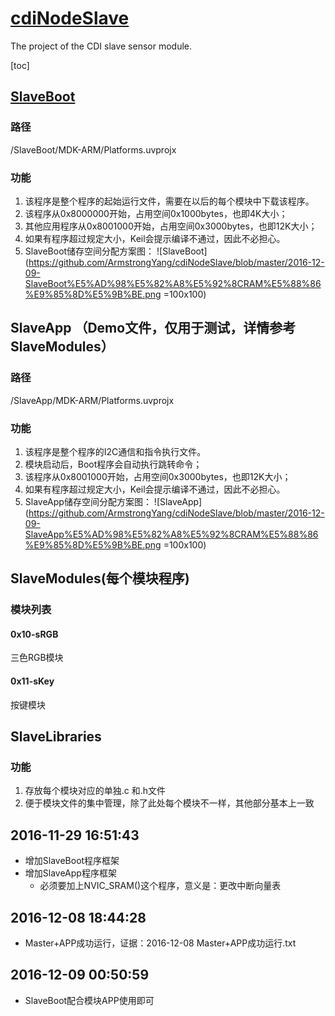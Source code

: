 # [cdiNodeSlave](https://github.com/ArmstrongYang/cdiNodeSlave)
The project of the CDI slave sensor module.

[toc]

## [SlaveBoot](https://github.com/ArmstrongYang/cdiNodeSlave/tree/master/SlaveBoot)
### 路径
/SlaveBoot/MDK-ARM/Platforms.uvprojx
### 功能
1. 该程序是整个程序的起始运行文件，需要在以后的每个模块中下载该程序。
2. 该程序从0x8000000开始，占用空间0x1000bytes，也即4K大小；
3. 其他应用程序从0x8001000开始，占用空间0x3000bytes，也即12K大小；
4. 如果有程序超过规定大小，Keil会提示编译不通过，因此不必担心。
5. SlaveBoot储存空间分配方案图：
![SlaveBoot](https://github.com/ArmstrongYang/cdiNodeSlave/blob/master/2016-12-09-SlaveBoot%E5%AD%98%E5%82%A8%E5%92%8CRAM%E5%88%86%E9%85%8D%E5%9B%BE.png =100x100)

## SlaveApp （Demo文件，仅用于测试，详情参考SlaveModules）
### 路径
/SlaveApp/MDK-ARM/Platforms.uvprojx
### 功能
1. 该程序是整个程序的I2C通信和指令执行文件。
2. 模块启动后，Boot程序会自动执行跳转命令；
3. 该程序从0x8001000开始，占用空间0x3000bytes，也即12K大小；
4. 如果有程序超过规定大小，Keil会提示编译不通过，因此不必担心。
5. SlaveApp储存空间分配方案图：
![SlaveApp](https://github.com/ArmstrongYang/cdiNodeSlave/blob/master/2016-12-09-SlaveApp%E5%AD%98%E5%82%A8%E5%92%8CRAM%E5%88%86%E9%85%8D%E5%9B%BE.png =100x100)

## SlaveModules(每个模块程序)
### 模块列表
#### 0x10-sRGB
三色RGB模块
#### 0x11-sKey
按键模块

## SlaveLibraries
### 功能
1. 存放每个模块对应的单独.c 和.h文件
2. 便于模块文件的集中管理，除了此处每个模块不一样，其他部分基本上一致

## 2016-11-29 16:51:43
+ 增加SlaveBoot程序框架
+ 增加SlaveApp程序框架
	+ 必须要加上NVIC_SRAM()这个程序，意义是：更改中断向量表

## 2016-12-08 18:44:28 
+ Master+APP成功运行，证据：2016-12-08 Master+APP成功运行.txt

## 2016-12-09 00:50:59
+ SlaveBoot配合模块APP使用即可
